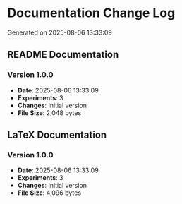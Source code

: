# Documentation Change Log

Generated on 2025-08-06 13:33:09

## README Documentation

### Version 1.0.0
- **Date**: 2025-08-06 13:33:09
- **Experiments**: 3
- **Changes**: Initial version
- **File Size**: 2,048 bytes

## LaTeX Documentation

### Version 1.0.0
- **Date**: 2025-08-06 13:33:09
- **Experiments**: 3
- **Changes**: Initial version
- **File Size**: 4,096 bytes
